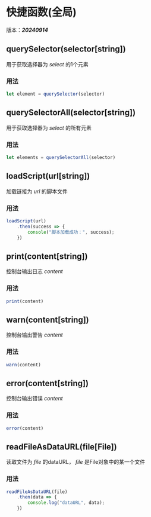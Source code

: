 # 快捷函数(全局)
版本：***20240914***

## querySelector(selector[string])
用于获取选择器为 *select* 的1个元素
### 用法
```JavaScript
let element = querySelector(selector)
```

## querySelectorAll(selector[string])
用于获取选择器为 *select* 的所有元素
### 用法
```JavaScript
let elements = querySelectorAll(selector)
```

## loadScript(url[string])
加载链接为 *url* 的脚本文件
### 用法
```JavaScript
loadScript(url)
    .then(success => {
        console("脚本加载成功：", success);
    })
```

## print(content[string])
控制台输出日志 *content*
### 用法
```JavaScript
print(content)
```
## warn(content[string])
控制台输出警告 *content*
### 用法
```JavaScript
warn(content)
```
## error(content[string])
控制台输出错误 *content*
### 用法
```JavaScript
error(content)
```
## readFileAsDataURL(file[File])
读取文件为 *file* 的dataURL， *file* 是File对象中的某一个文件
### 用法
```JavaScript
readFileAsDataURL(file)
    .then(data => {
        console.log("dataURL", data);
    })
```